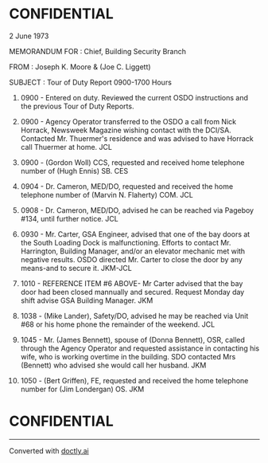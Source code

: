 # CONFIDENTIAL

2 June 1973

MEMORANDUM FOR : Chief, Building Security Branch

FROM : Joseph K. Moore & (Joe C. Liggett)

SUBJECT : Tour of Duty Report 0900-1700 Hours

1. 0900 - Entered on duty. Reviewed the current OSDO instructions and the previous Tour of Duty Reports.

2. 0900 - Agency Operator transferred to the OSDO a call from Nick Horrack, Newsweek Magazine wishing contact with the DCI/SA. Contacted Mr. Thuermer's residence and was advised to have Horrack call Thuermer at home. JCL

3. 0900 - (Gordon Woll) CCS, requested and received home telephone number of (Hugh Ennis) SB. CES

4. 0904 - Dr. Cameron, MED/DO, requested and received the home telephone number of (Marvin N. Flaherty) COM. JCL

5. 0908 - Dr. Cameron, MED/DO, advised he can be reached via Pageboy #134, until further notice. JCL

6. 0930 - Mr. Carter, GSA Engineer, advised that one of the bay doors at the South Loading Dock is malfunctioning. Efforts to contact Mr. Harrington, Building Manager, and/or an elevator mechanic met with negative results. OSDO directed Mr. Carter to close the door by any means-and to secure it. JKM-JCL

7. 1010 - REFERENCE ITEM #6 ABOVE- Mr Carter advised that the bay door had been closed mannually and secured. Request Monday day shift advise GSA Building Manager. JKM

8. 1038 - (Mike Lander), Safety/DO, advised he may be reached via Unit #68 or his home phone the remainder of the weekend. JCL

9. 1045 - Mr. (James Bennett), spouse of (Donna Bennett), OSR, called through the Agency Operator and requested assistance in contacting his wife, who is working overtime in the building. SDO contacted Mrs (Bennett) who advised she would call her husband. JKM

10. 1050 - (Bert Griffen), FE, requested and received the home telephone number for (Jim Londergan) OS. JKM

# CONFIDENTIAL


---
Converted with [doctly.ai](https://doctly.ai)